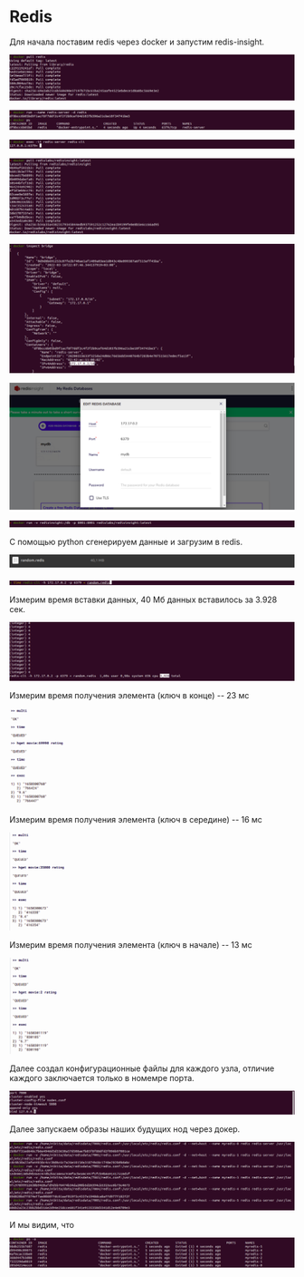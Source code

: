 # Redis

Для начала поставим redis через docker и запустим redis-insight.

![alt text](https://github.com/AkshaevNikita/Redis/blob/main/pic1.png?raw=true)

![alt text](https://github.com/AkshaevNikita/Redis/blob/main/pic2.png?raw=true)

![alt text](https://github.com/AkshaevNikita/Redis/blob/main/pic3.png?raw=true)

![alt text](https://github.com/AkshaevNikita/Redis/blob/main/pic4.png?raw=true)

![alt text](https://github.com/AkshaevNikita/Redis/blob/main/pic5.png?raw=true)

![alt text](https://github.com/AkshaevNikita/Redis/blob/main/pic6.png?raw=true)

![alt text](https://github.com/AkshaevNikita/Redis/blob/main/pic7.png?raw=true)

С помощью python сгенерируем данные и загрузим в redis.

![alt text](https://github.com/AkshaevNikita/Redis/blob/main/pic10.png?raw=true)

![alt text](https://github.com/AkshaevNikita/Redis/blob/main/pic8.png?raw=true)

Измерим время вставки данных, 40 Мб данных вставилось за 3.928 сек.

![alt text](https://github.com/AkshaevNikita/Redis/blob/main/pic9.png?raw=true)

Измерим время получения элемента (ключ в конце) -- 23 мс 

![alt text](https://github.com/AkshaevNikita/Redis/blob/main/pic11.png?raw=true)

Измерим время получения элемента (ключ в середине) -- 16 мс

![alt text](https://github.com/AkshaevNikita/Redis/blob/main/pic12.png?raw=true)

Измерим время получения элемента (ключ в начале) -- 13 мс

![alt text](https://github.com/AkshaevNikita/Redis/blob/main/pic13.png?raw=true)

Далее создал конфигурационные файлы для каждого узла, отличие каждого заключается только в номемре порта.

![alt text](https://github.com/AkshaevNikita/Redis/blob/main/conf.png?raw=true)

Далее запускаем образы наших будущих нод через докер.

![alt text](https://github.com/AkshaevNikita/Redis/blob/main/pic14.png?raw=true)

И мы видим, что 

![alt text](https://github.com/AkshaevNikita/Redis/blob/main/pic15.png?raw=true)
